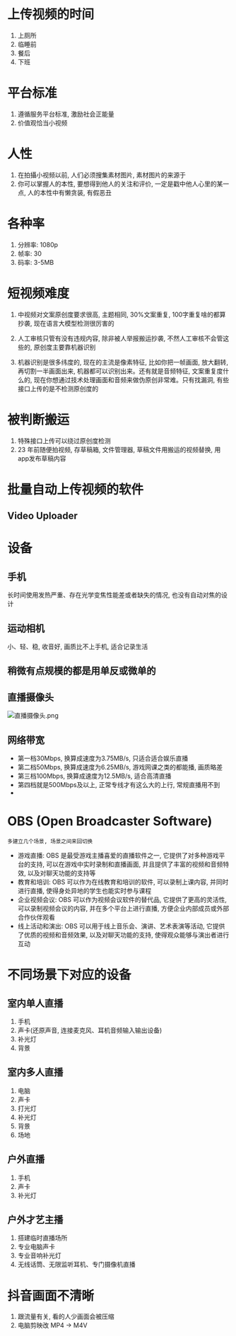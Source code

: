 # 上传视频的时间

1. 上厕所
2. 临睡前
3. 餐后
4. 下班

# 平台标准

1. 遵循服务平台标准, 激励社会正能量
2. 价值观恰当小视频

# 人性

1. 在拍攝小视频以前, 人们必须搜集素材图片, 素材图片的来源于
2. 你可以掌握人的本性, 要想得到他人的关注和评价, 一定是戳中他人心里的某一点, 人的本性中有懒贪装, 有假恶丑

# 各种率

1. 分辨率: 1080p
2. 帧率: 30
3. 码率: 3-5MB

# 短视频难度

1. 中视频对文案原创度要求很高, 主题相同, 30%文案重复, 100字重复啥的都算抄袭, 现在语言大模型检测很厉害的

2. 人工审核只管有没有违规内容, 除非被人举报搬运抄袭, 不然人工审核不会管这些的, 原创度主要靠机器识别

3. 机器识别是很多纬度的, 现在的主流是像素特征, 比如你把一帧画面, 放大翻转, 再切割一半画面出来, 机器都可以识别出来。还有就是音频特征,
   文案重复度什么的, 现在你想通过技术处理画面和音频来做伪原创非常难。只有找漏洞, 有些接口上传的是不检测原创度的

# 被判断搬运

1. 特殊接口上传可以绕过原创度检测
2. 23 年前随便拍视频, 存草稿箱, 文件管理器, 草稿文件用搬运的视频替换, 用app发布草稿内容

# 批量自动上传视频的软件

## Video Uploader

# 设备

## 手机

长时间使用发热严重、存在光学变焦性能差或者缺失的情况, 也没有自动对焦的设计

## 运动相机

小、轻、稳, 收音好, 画质比不上手机, 适合记录生活

## 稍微有点规模的都是用单反或微单的

## 直播摄像头

![直播摄像头.png](直播摄像头.png)

## 网络带宽

- 第一档30Mbps, 换算成速度为3.75MB/s, 只适合适合娱乐直播
- 第二档50Mbps, 换算成速度为6.25MB/s, 游戏网课之类的都能播, 画质略差
- 第三档100Mbps, 换算成速度为12.5MB/s, 适合高清直播
- 第四档就是500Mbps及以上, 正常专线才有这么大的上行, 常规直播用不到
-

# OBS (Open Broadcaster Software)

`多建立几个场景, 场景之间来回切换`

- 游戏直播: OBS 是最受游戏主播喜爱的直播软件之一, 它提供了对多种游戏平台的支持, 可以在游戏中实时录制和直播画面,
  并且提供了丰富的视频和音频特效, 以及对聊天功能的支持等
- 教育和培训: OBS 可以作为在线教育和培训的软件, 可以录制上课内容, 并同时进行直播, 使得身处异地的学生也能实时参与课程
- 企业视频会议: OBS 可以作为视频会议软件的替代品, 它提供了更高的灵活性, 可以录制视频会议的内容, 并在多个平台上进行直播,
  方便企业内部成员或外部合作伙伴观看
- 线上活动和演出: OBS 可以用于线上音乐会、演讲、艺术表演等活动, 它提供了优质的视频和音频效果, 以及对聊天功能的支持,
  使得观众能够与演出者进行互动

# 不同场景下对应的设备

## 室内单人直播

1. 手机
2. 声卡(还原声音, 连接麦克风、耳机音频输入输出设备)
3. 补光灯
4. 背景

## 室内多人直播

1. 电脑
2. 声卡
3. 打光灯
4. 补光灯
5. 背景
6. 场地

## 户外直播

1. 手机
2. 声卡
3. 补光灯

## 户外才艺主播

1. 搭建临时直播场所
2. 专业电脑声卡
3. 专业音响补光灯
4. 无线话筒、无限监听耳机、专门摄像机直播

# 抖音画面不清晰
1. 跟流量有关, 看的人少画面会被压缩
2. 电脑剪映改 MP4 -> M4V